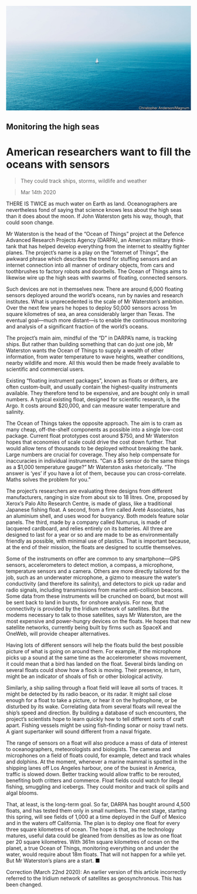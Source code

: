 ![](./images/20200314_STP002_0.jpg)

## Monitoring the high seas

# American researchers want to fill the oceans with sensors

> They could track ships, storms, wildlife and weather

> Mar 14th 2020

THERE IS TWICE as much water on Earth as land. Oceanographers are nevertheless fond of saying that science knows less about the high seas than it does about the moon. If John Waterston gets his way, though, that could soon change.

Mr Waterston is the head of the “Ocean of Things” project at the Defence Advanced Research Projects Agency (DARPA), an American military think-tank that has helped develop everything from the internet to stealthy fighter planes. The project’s name is a play on the “Internet of Things”, the awkward phrase which describes the trend for stuffing sensors and an internet connection into all manner of ordinary objects, from cars and toothbrushes to factory robots and doorbells. The Ocean of Things aims to likewise wire up the high seas with swarms of floating, connected sensors.

Such devices are not in themselves new. There are around 6,000 floating sensors deployed around the world’s oceans, run by navies and research institutes. What is unprecedented is the scale of Mr Waterston’s ambition. Over the next few years he hopes to deploy 50,000 sensors across 1m square kilometres of sea, an area considerably larger than Texas. The eventual goal—much more distant—is to enable the continuous monitoring and analysis of a significant fraction of the world’s oceans.

The project’s main aim, mindful of the “D” in DARPA’s name, is tracking ships. But rather than building something that can do just one job, Mr Waterston wants the Ocean of Things to supply a wealth of other information, from water temperature to wave heights, weather conditions, nearby wildlife and more. All this would then be made freely available to scientific and commercial users.

Existing “floating instrument packages”, known as floats or drifters, are often custom-built, and usually contain the highest-quality instruments available. They therefore tend to be expensive, and are bought only in small numbers. A typical existing float, designed for scientific research, is the Argo. It costs around $20,000, and can measure water temperature and salinity.

The Ocean of Things takes the opposite approach. The aim is to cram as many cheap, off-the-shelf components as possible into a single low-cost package. Current float prototypes cost around $750, and Mr Waterston hopes that economies of scale could drive the cost down further. That would allow tens of thousands to be deployed without breaking the bank. Large numbers are crucial for coverage. They also help compensate for inaccuracies in individual instruments. “Can a $5 sensor do the same things as a $1,000 temperature gauge?” Mr Waterston asks rhetorically. “The answer is ‘yes’ if you have a lot of them, because you can cross-correlate. Maths solves the problem for you.”

The project’s researchers are evaluating three designs from different manufacturers, ranging in size from about six to 18 litres. One, proposed by Xerox’s Palo Alto Research Centre, is made of glass, like a traditional Japanese fishing float. A second, from a firm called Areté Associates, has an aluminium shell, and uses wood for buoyancy. Both models feature solar panels. The third, made by a company called Numurus, is made of lacquered cardboard, and relies entirely on its batteries. All three are designed to last for a year or so and are made to be as environmentally friendly as possible, with minimal use of plastics. That is important because, at the end of their mission, the floats are designed to scuttle themselves.

Some of the instruments on offer are common to any smartphone—GPS sensors, accelerometers to detect motion, a compass, a microphone, temperature sensors and a camera. Others are more directly tailored for the job, such as an underwater microphone, a gizmo to measure the water’s conductivity (and therefore its salinity), and detectors to pick up radar and radio signals, including transmissions from marine anti-collision beacons. Some data from these instruments will be crunched on board, but most will be sent back to land in bursts, for onshore analysis. For now, that connectivity is provided by the Iridium network of satellites. But the modems necessary to talk to those satellites, says Mr Waterston, are the most expensive and power-hungry devices on the floats. He hopes that new satellite networks, currently being built by firms such as SpaceX and OneWeb, will provide cheaper alternatives.

Having lots of different sensors will help the floats build the best possible picture of what is going on around them. For example, if the microphone picks up a sound at the same time as the accelerometer shows movement, it could mean that a bird has landed on the float. Several birds landing on several floats could show how a flock is moving. Their presence, in turn, might be an indicator of shoals of fish or other biological activity.

Similarly, a ship sailing through a float field will leave all sorts of traces. It might be detected by its radio beacon, or its radar. It might sail close enough for a float to take a picture, or hear it on the hydrophone, or be disturbed by its wake. Correlating data from several floats will reveal the ship’s speed and direction. By building a database of such encounters, the project’s scientists hope to learn quickly how to tell different sorts of craft apart. Fishing vessels might be using fish-finding sonar or noisy trawl nets. A giant supertanker will sound different from a naval frigate.

The range of sensors on a float will also produce a mass of data of interest to oceanographers, meteorologists and biologists. The cameras and microphones on a field of floats could, for example, detect and track whales and dolphins. At the moment, whenever a marine mammal is spotted in the shipping lanes off Los Angeles harbour, one of the busiest in America, traffic is slowed down. Better tracking would allow traffic to be rerouted, benefiting both critters and commerce. Float fields could watch for illegal fishing, smuggling and icebergs. They could monitor and track oil spills and algal blooms.

That, at least, is the long-term goal. So far, DARPA has bought around 4,500 floats, and has tested them only in small numbers. The next stage, starting this spring, will see fields of 1,000 at a time deployed in the Gulf of Mexico and in the waters off California. The plan is to deploy one float for every three square kilometres of ocean. The hope is that, as the technology matures, useful data could be gleaned from densities as low as one float per 20 square kilometres. With 361m square kilometres of ocean on the planet, a true Ocean of Things, monitoring everything on and under the water, would require about 18m floats. That will not happen for a while yet. But Mr Waterston’s plans are a start. ■

Correction (March 22nd 2020): An earlier version of this article incorrectly referred to the Iridium network of satellites as geosynchronous. This has been changed.